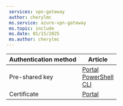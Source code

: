 ```yaml
---
 services: vpn-gateway
 author: cherylmc
 ms.service: azure-vpn-gateway
 ms.topic: include
 ms.date: 01/15/2025
 ms.author: cherylmc
---
```


|Authentication method| Article |
| --- | --- |
| Pre-shared key |[Portal](../articles/vpn-gateway/tutorial-site-to-site-portal.md) <br>[PowerShell](../articles/vpn-gateway/vpn-gateway-create-site-to-site-rm-powershell.md)<br>[CLI](../articles/vpn-gateway/vpn-gateway-howto-site-to-site-resource-manager-cli.md) |
| Certificate | [Portal](../articles/vpn-gateway/site-to-site-certificate-authentication-gateway-portal.md) |